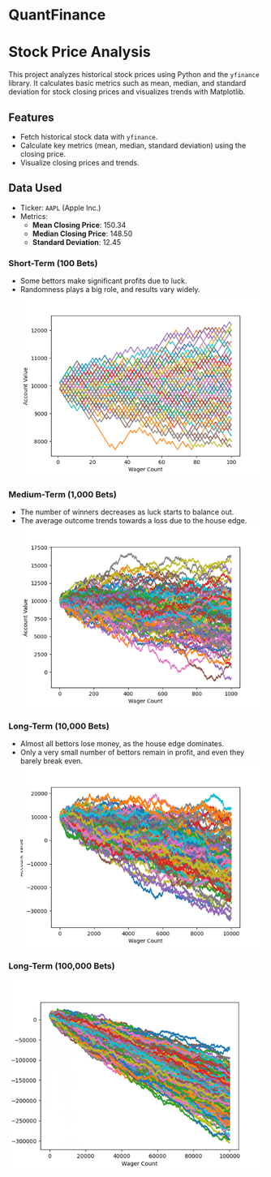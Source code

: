 # QuantFinance

# Stock Price Analysis

This project analyzes historical stock prices using Python and the `yfinance` library. It calculates basic metrics such as mean, median, and standard deviation for stock closing prices and visualizes trends with Matplotlib.

## Features
- Fetch historical stock data with `yfinance`.
- Calculate key metrics (mean, median, standard deviation) using the closing price.
- Visualize closing prices and trends.

## Data Used
- Ticker: `AAPL` (Apple Inc.)
- Metrics:
  - **Mean Closing Price**: 150.34
  - **Median Closing Price**: 148.50
  - **Standard Deviation**: 12.45
 



### Short-Term (100 Bets)
- Some bettors make significant profits due to luck.
- Randomness plays a big role, and results vary widely.
   ![Volatility Analysis](myplot100.png)

### Medium-Term (1,000 Bets)
- The number of winners decreases as luck starts to balance out.
- The average outcome trends towards a loss due to the house edge.
  ![Final Outcome Distribution](myplot1000.png)

### Long-Term (10,000 Bets)
- Almost all bettors lose money, as the house edge dominates.
- Only a very small number of bettors remain in profit, and even they barely break even.
![Final Outcome Distribution](myplot10000.png)

### Long-Term (100,000 Bets)
![Final Outcome Distribution](myplot100000.png)
